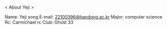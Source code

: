< About Yeji >

Name: Yeji song
E-mail: 22100396@handong.ac.kr
Major: computer science 
Rc: Carmichael rc
Club: Ghost 33

